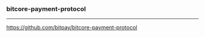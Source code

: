 ### bitcore-payment-protocol
---
https://github.com/bitpay/bitcore-payment-protocol

```
```

```
```

```
```



